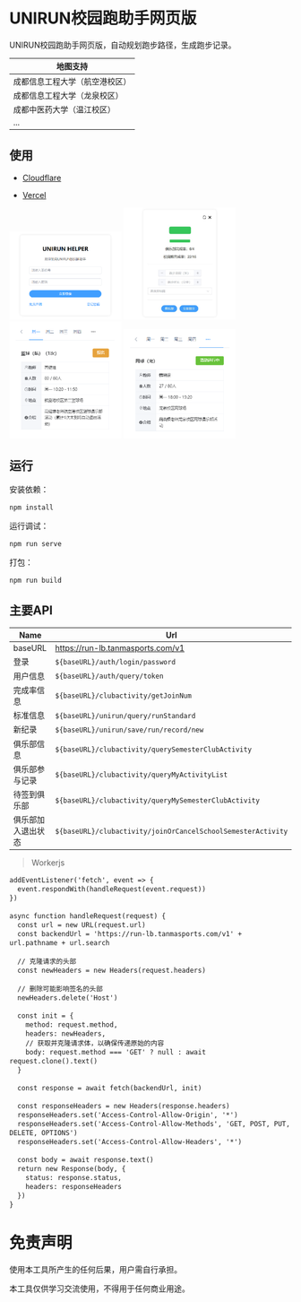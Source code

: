 # UNIRUN校园跑助手网页版

UNIRUN校园跑助手网页版，自动规划跑步路径，生成跑步记录。

| 地图支持                    |
| --------------------------- |
| 成都信息工程大学（航空港校区） |
| 成都信息工程大学（龙泉校区） |
| 成都中医药大学（温江校区） |
| ...                         |

## 使用

- [Cloudflare](https://unirun.pages.dev)

- [Vercel](https://unirun.vercel.app)

<img src="./file/login.png" width="200"> <img src="./file/dashboard.jpg" width="200"> <img src="./file/clubinfo.jpg" width="200"> <img src="./file/clubstatus.jpg" width="200">

## 运行

安装依赖：

```bash
npm install
```

运行调试：

```bash
npm run serve
```

打包：

```bash
npm run build
```

## 主要API

| Name |Url |
| -------- | -------- |
| baseURL | https://run-lb.tanmasports.com/v1 |
| 登录 | `${baseURL}/auth/login/password` |
| 用户信息 | `${baseURL}/auth/query/token` |
| 完成率信息 | `${baseURL}/clubactivity/getJoinNum` |
| 标准信息 | `${baseURL}/unirun/query/runStandard` |
| 新纪录 | `${baseURL}/unirun/save/run/record/new` |
| 俱乐部信息 | `${baseURL}/clubactivity/querySemesterClubActivity` |
| 俱乐部参与记录 | `${baseURL}/clubactivity/queryMyActivityList` |
| 待签到俱乐部 | `${baseURL}/clubactivity/queryMySemesterClubActivity` |
| 俱乐部加入退出状态 | `${baseURL}/clubactivity/joinOrCancelSchoolSemesterActivity` |

> Workerjs

```
addEventListener('fetch', event => {
  event.respondWith(handleRequest(event.request))
})

async function handleRequest(request) {
  const url = new URL(request.url)
  const backendUrl = 'https://run-lb.tanmasports.com/v1' + url.pathname + url.search

  // 克隆请求的头部
  const newHeaders = new Headers(request.headers)

  // 删除可能影响签名的头部
  newHeaders.delete('Host')

  const init = {
    method: request.method,
    headers: newHeaders,
    // 获取并克隆请求体，以确保传递原始的内容
    body: request.method === 'GET' ? null : await request.clone().text()
  }

  const response = await fetch(backendUrl, init)

  const responseHeaders = new Headers(response.headers)
  responseHeaders.set('Access-Control-Allow-Origin', '*')
  responseHeaders.set('Access-Control-Allow-Methods', 'GET, POST, PUT, DELETE, OPTIONS')
  responseHeaders.set('Access-Control-Allow-Headers', '*')

  const body = await response.text()
  return new Response(body, {
    status: response.status,
    headers: responseHeaders
  })
}
```

# 免责声明

使用本工具所产生的任何后果，用户需自行承担。

本工具仅供学习交流使用，不得用于任何商业用途。
